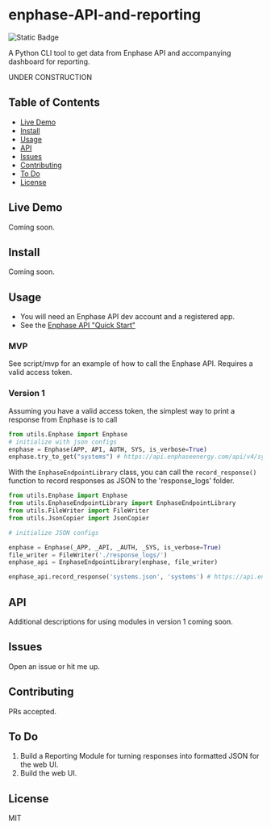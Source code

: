 # enphase-API-and-reporting

![Static Badge](https://img.shields.io/badge/version-1-red)

A Python CLI tool to get data from Enphase API and accompanying dashboard for reporting.

UNDER CONSTRUCTION

## Table of Contents

- [Live Demo](#live-demo)
- [Install](#install)
- [Usage](#usage)
- [API](#api)
- [Issues](#issues)
- [Contributing](#contributing)
- [To Do](#to-do)
- [License](#license)

## Live Demo
Coming soon.

## Install
Coming soon.

## Usage

- You will need an Enphase API dev account and a registered app.
- See the [Enphase API "Quick Start"](https://developer-v4.enphase.com/docs/quickstart.html)

### MVP
See script/mvp for an example of how to call the Enphase API. Requires a valid access token.

### Version 1

Assuming you have a valid access token, the simplest way to print a response from Enphase is to call

```python
from utils.Enphase import Enphase
# initialize with json configs
enphase = Enphase(APP, API, AUTH, SYS, is_verbose=True)
enphase.try_to_get("systems") # https://api.enphaseenergy.com/api/v4/systems
```

With the `EnphaseEndpointLibrary` class, you can call the `record_response()` function to record responses as JSON to the 'response_logs' folder.

```python
from utils.Enphase import Enphase
from utils.EnphaseEndpointLibrary import EnphaseEndpointLibrary
from utils.FileWriter import FileWriter
from utils.JsonCopier import JsonCopier

# initialize JSON configs

enphase = Enphase(_APP, _API, _AUTH, _SYS, is_verbose=True)
file_writer = FileWriter('./response_logs/')
enphase_api = EnphaseEndpointLibrary(enphase, file_writer)

enphase_api.record_response('systems.json', 'systems') # https://api.enphaseenergy.com/api/v4/systems
```

## API

Additional descriptions for using modules in version 1 coming soon.

## Issues

Open an issue or hit me up.

## Contributing

PRs accepted.

## To Do

1. Build a Reporting Module for turning responses into formatted JSON for the web UI.
2. Build the web UI.

## License

MIT
